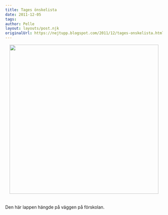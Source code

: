 ```yaml
---
title: Tages önskelista
date: 2011-12-05
tags: 	
author: Pelle
layout: layouts/post.njk
originalUrl: https://nejtupp.blogspot.com/2011/12/tages-onskelista.html
---
```


<div class="separator" style="clear: both; text-align: center;"> <img src="../../../img/2011/12/IMG_0282.JPG" width="476"></div><div class="separator" style="clear: both; text-align: center;"><br></div><div class="separator" style="clear: both; text-align: center;"><br></div><div class="separator" style="clear: both; text-align: left;">Den här lappen hängde på väggen på förskolan.</div>

